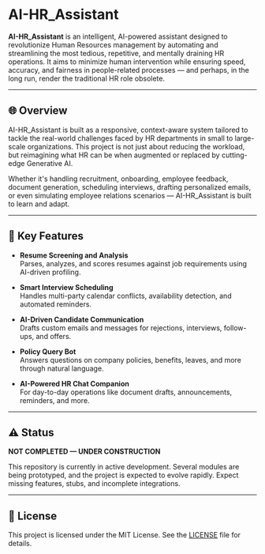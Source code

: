# AI-HR_Assistant

**AI-HR_Assistant** is an intelligent, AI-powered assistant designed to revolutionize Human Resources management by automating and streamlining the most tedious, repetitive, and mentally draining HR operations. It aims to minimize human intervention while ensuring speed, accuracy, and fairness in people-related processes — and perhaps, in the long run, render the traditional HR role obsolete.

---

## 🌐 Overview

AI-HR_Assistant is built as a responsive, context-aware system tailored to tackle the real-world challenges faced by HR departments in small to large-scale organizations. This project is not just about reducing the workload, but reimagining what HR can be when augmented or replaced by cutting-edge Generative AI.

Whether it's handling recruitment, onboarding, employee feedback, document generation, scheduling interviews, drafting personalized emails, or even simulating employee relations scenarios — AI-HR_Assistant is built to learn and adapt.

---

## 🧠 Key Features

- **Resume Screening and Analysis**  
  Parses, analyzes, and scores resumes against job requirements using AI-driven profiling.

- **Smart Interview Scheduling**  
  Handles multi-party calendar conflicts, availability detection, and automated reminders.

- **AI-Driven Candidate Communication**  
  Drafts custom emails and messages for rejections, interviews, follow-ups, and offers.

- **Policy Query Bot**  
  Answers questions on company policies, benefits, leaves, and more through natural language.

- **AI-Powered HR Chat Companion**  
  For day-to-day operations like document drafts, announcements, reminders, and more.

---

## ⚠️ Status

**NOT COMPLETED — UNDER CONSTRUCTION**

This repository is currently in active development. Several modules are being prototyped, and the project is expected to evolve rapidly. Expect missing features, stubs, and incomplete integrations.

---

## 📄 License

This project is licensed under the MIT License. See the [LICENSE](LICENSE) file for details.
